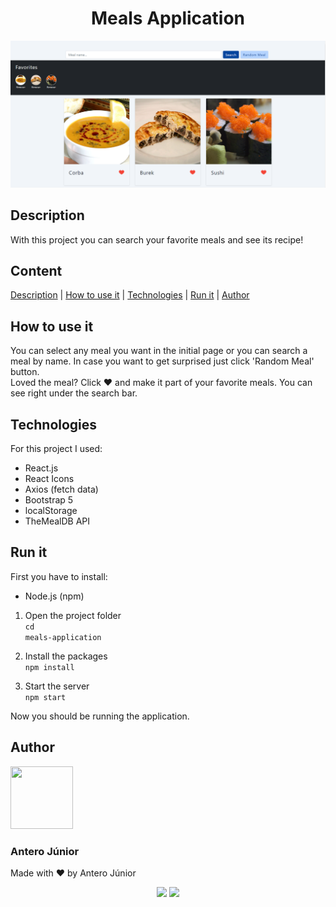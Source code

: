 <h1 align="center">Meals Application</h1>
<p align="center">
  <img src='src/images/meals-application.png'>
</p>

<h2>Description</h2>

With this project you can search your favorite meals and see its recipe! 

<h2>Content</h2>

[Description](#description) |
[How to use it](#use) |
[Technologies](#technologies) |
[Run it](#run) |
[Author](#author)

<h2 id='use'>How to use it</h2>
You can select any meal you want in the initial page or you can search a meal by name. In case you want to get surprised just click 'Random Meal' button.<br>
Loved the meal? Click ❤️ and make it part of your favorite meals. You can see right under the search bar.

<h2 id='technologies'>Technologies</h2>
For this project I used:

- React.js
- React Icons
- Axios (fetch data)
- Bootstrap 5
- localStorage
- TheMealDB API

<h2 id='run'>Run it</h2>
First you have to install:

- Node.js (npm)


1. Open the project folder<br>
<code>cd meals-application</code>

2. Install the packages<br>
<code>npm install</code>

3. Start the server<br>
<code>npm start</code>

Now you should be running the application.

<div>
 <h2 id='author'>Author</h2>
    <img src="https://avatars.githubusercontent.com/u/25884170?v=4" width='100' height='100'/>
    <h3>Antero Júnior</h3>
    <p>Made with ❤️ by Antero Júnior
    <p style='text-align: center'>
        <a href='https://www.linkedin.com/in/antero-arcanjo/' target='_blank'><img src='https://img.shields.io/badge/Antero_Arcanjo-informational&?logo=linkedin&labelColor=blue&color=blue' /></a>
        <a><img src='https://img.shields.io/badge/anterojunior1530@gmail.com-red?&logo=gmail&labelColor=white' /></a>
    </p>
</div>

